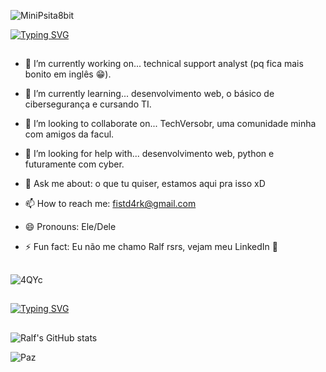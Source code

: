 
![MiniPsita8bit](https://github.com/FistDark/FistDark/assets/13612870/8c9a24ae-2189-4ae0-9618-f6378d20467b)

[![Typing SVG](https://readme-typing-svg.demolab.com?font=Fira+Code&duration=2000&pause=1000&color=47F7AF&center=true&random=false&width=435&lines=Hello+friend...+%F0%9F%91%8B;Eu+sou+o+Ralf+%F0%9F%A6%9C;Sejam+bem-vindos+ao+meu+perfil+%F0%9F%98%81)](https://git.io/typing-svg)

##

- 🔭 I’m currently working on... technical support analyst (pq fica mais bonito em inglês 😁).

- 🌱 I’m currently learning... desenvolvimento web, o básico de cibersegurança e cursando TI.

- 👯 I’m looking to collaborate on... TechVersobr, uma comunidade minha com amigos da facul.

- 🤔 I’m looking for help with... desenvolvimento web, python e futuramente com cyber.

- 💬 Ask me about: o que tu quiser, estamos aqui pra isso xD 

- 📫 How to reach me: fistd4rk@gmail.com

- 😄 Pronouns: Ele/Dele

- ⚡ Fun fact: Eu não me chamo Ralf rsrs, vejam meu LinkedIn 🤭

##
![4QYc](https://github.com/FistDark/FistDark/assets/13612870/5f3b3241-ed91-4671-9d3b-fb1261fb40ab)
##

[![Typing SVG](https://readme-typing-svg.demolab.com?font=Fira+Code&pause=2000&center=true&random=false&width=435&lines=Acompanhem+minha+jornada+;e+fiquem+%C3%A0+vontade+;para+fazer+parte+dela+%F0%9F%A4%97)](https://git.io/typing-svg)
##
![Ralf's GitHub stats](https://github-readme-stats.vercel.app/api?username=FistDark&show_icons=true&theme=dark)


![Paz](https://github.com/FistDark/FistDark/assets/13612870/91ac2885-d044-4127-bcbe-a1ca5611404b)
